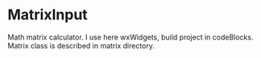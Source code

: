 # MatrixInput
Math matrix calculator.
I use here wxWidgets, build project in codeBlocks. Matrix class is described in matrix directory.
